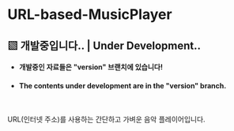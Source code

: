 # URL-based-MusicPlayer

## ▧ __개발중입니다..__ | __Under Development..__
- #### 개발중인 자료들은 "version" 브랜치에 있습니다!
- #### The contents under development are in the "version" branch.

<br/>

URL(인터넷 주소)를 사용하는 간단하고 가벼운 음악 플레이어입니다.
